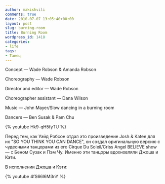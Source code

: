 ```yaml
---
author: makishvili
comments: true
date: 2010-07-07 13:05:40+00:00
layout: post
slug: burning-room
title: Burning Room
wordpress_id: 1418
categories:
- life
tags:
- Танец
---
```


Concept — Wade Robson & Amanda Robson

Choreography — Wade Robson

Director and editor — Wade Robson

Choreographer assistant — Dana WIlson

Music — John Mayer/Slow dancing in a burning room

Dancers — Ben Susak & Pam Chu

{% youtube Hk9-qH5fyTU %}

Перед тем, как  Уэйд Робсон отдал это произведение Josh & Katee для их "SO YOU THINK YOU CAN DANCE", он создал оригинальную версию с чудесными танцорами из его Cirque Du Soleil/Criss Angel BELIEVE show — с Беном Сузак и Пэм Чу. Именно эти танцоры  вдохновляли Джоша и Кэти.

В исполнении Джоша и Кэти:

{% youtube 4fS66l6M3nY %}

